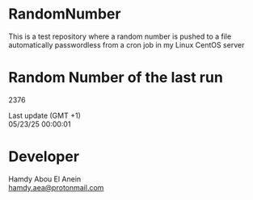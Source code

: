 # RandomNumber    
This is a test repository where a random number is pushed to a file automatically passwordless from a cron job in my Linux CentOS server    
# Random Number of the last run   
2376
      
Last update (GMT +1)    
05/23/25 00:00:01
# Developer    
Hamdy Abou El Anein   
hamdy.aea@protonmail.com
